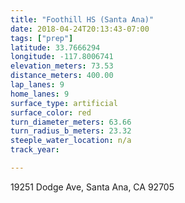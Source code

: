 ```yaml
---
title: "Foothill HS (Santa Ana)"
date: 2018-04-24T20:13:43-07:00
tags: ["prep"]
latitude: 33.7666294
longitude: -117.8006741
elevation_meters: 73.53
distance_meters: 400.00
lap_lanes: 9
home_lanes: 9
surface_type: artificial
surface_color: red
turn_diameter_meters: 63.66
turn_radius_b_meters: 23.32
steeple_water_location: n/a
track_year:

---
```

19251 Dodge Ave, Santa Ana, CA 92705
<!--more-->
